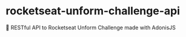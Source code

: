 # rocketseat-unform-challenge-api
:key: RESTful API to Rocketseat Unform Challenge made with AdonisJS
